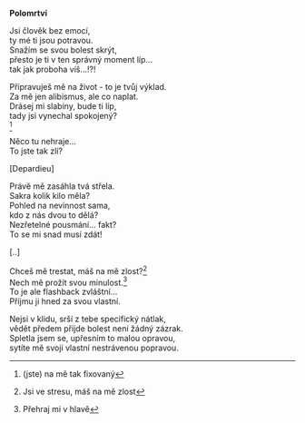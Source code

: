__Polomrtví__

Jsi člověk bez emocí,  
ty mé ti jsou potravou.  
Snažím se svou bolest skrýt,  
přesto je ti v ten správný moment líp...  
tak jak proboha víš...!?!  

Připravuješ mě na život - to je tvůj výklad.  
Za mě jen alibismus, ale co naplat.  
Drásej mi slabiny, bude ti líp,  
tady jsi vynechal spokojený?  
[^3]

Něco tu nehraje...  
To jste tak zlí?  

[Depardieu]  

Právě mě zasáhla tvá střela.  
Sakra kolik kilo měla?  
Pohled na nevinnost sama,  
kdo z nás dvou to dělá?  
Nezřetelné pousmání... fakt?  
To se mi snad musí zdát!  

[..]

Chceš mě trestat, máš na mě zlost?[^1]  
Nech mě prožít svou minulost.[^2]  
To je ale flashback zvláštní...  
Příjmu ji hned za svou vlastní.  

Nejsi v klidu, srší z tebe specifický nátlak,  
vědět předem přijde bolest není žádný zázrak.  
Spletla jsem se, upřesním to malou opravou,  
sytíte mě svojí vlastní nestrávenou popravou.  

[^1]: Jsi ve stresu, máš na mě zlost
[^2]: Přehraj mi v hlavě
[^3]: (jste) na mě tak fixovaný